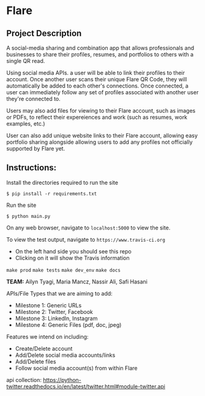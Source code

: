 Flare
=====

## Project Description

A social-media sharing and combination app that allows professionals and businesses to share their profiles, resumes, and portfolios to others with a single QR read.

Using social media APIs. a user will be able to link their profiles to their account. Once another user scans their unique Flare QR Code, they will automatically be added to each other's connections. Once connected, a user can immediately follow any set of profiles associated with another user they're connected to. 

Users may also add files for viewing to their Flare account, such as images or PDFs, to reflect their expereiences and work (such as resumes, work examples, etc.)

User can also add unique website links to their Flare account, allowing easy portfolio sharing alongside allowing users to add any profiles not officially supported by Flare yet.

## Instructions:
Install the directories required to run the site

    $ pip install -r requirements.txt
Run the site

    $ python main.py
    
On any web browser, navigate to `localhost:5000` to view the site.

To view the test output, navigate to `https://www.travis-ci.org`
+ On the left hand side you should see this repo
+ Clicking on it will show the Travis information 

`make prod`
`make tests`
`make dev_env`
`make docs`

**TEAM:** Ailyn Tyagi, Maria Mancz, Nassir Ali, Safi Hasani

APIs/File Types that we are aiming to add:
- Milestone 1: Generic URLs
- Milestone 2: Twitter, Facebook
- Milestone 3: LinkedIn, Instagram
- Milestone 4: Generic Files (pdf, doc, jpeg)

Features we intend on including:
- Create/Delete account
- Add/Delete social media accounts/links
- Add/Delete files
- Follow social media account(s) from within Flare

api collection:
https://python-twitter.readthedocs.io/en/latest/twitter.html#module-twitter.api


